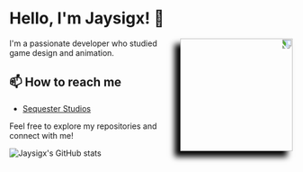 # Hello, I'm Jaysigx! 👋

<img src="https://github.com/Jaysigx/Jaysigx/assets/50681690/1bc71c22-057b-454e-934a-4dfa4eca7550" height="200" align="right" style="box-shadow: 10px 10px 10px #000; transform: rotate(90deg);" />

I'm a passionate developer who studied game design and animation.

## 📫 How to reach me
- [Sequester Studios](https://discord.gg/ZWKG5AB7r2)

Feel free to explore my repositories and connect with me!

![Jaysigx's GitHub stats](https://github-readme-stats.vercel.app/api?username=Jaysigx&show_icons=true&theme=radical)
